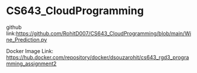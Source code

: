 # CS643_CloudProgramming

github link:https://github.com/RohitD007/CS643_CloudProgramming/blob/main/Wine_Prediction.py

Docker Image Link: https://hub.docker.com/repository/docker/dsouzarohit/cs643_rgd3_programming_assignment2


